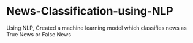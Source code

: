 # News-Classification-using-NLP
Using NLP, Created a machine learning model which classifies news as True News or False News
